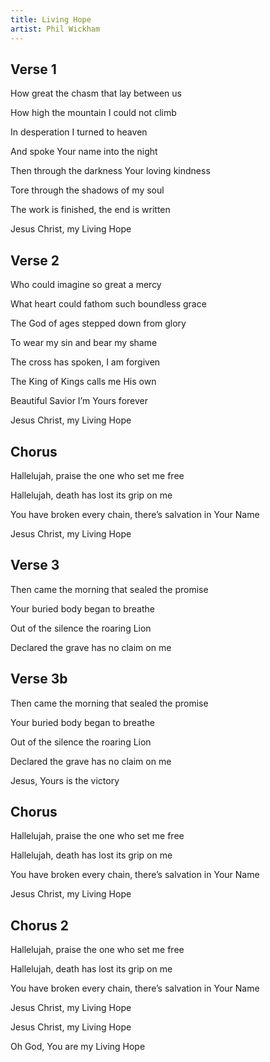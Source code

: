 ```yaml
---
title: Living Hope
artist: Phil Wickham
---
```


## Verse 1

How great the chasm that lay between us

How high the mountain I could not climb

In desperation I turned to heaven

And spoke Your name into the night

Then through the darkness Your loving kindness

Tore through the shadows of my soul

The work is finished, the end is written

Jesus Christ, my Living Hope

## Verse 2

Who could imagine so great a mercy

What heart could fathom such boundless grace

The God of ages stepped down from glory

To wear my sin and bear my shame

The cross has spoken, I am forgiven

The King of Kings calls me His own

Beautiful Savior I’m Yours forever

Jesus Christ, my Living Hope

## Chorus

Hallelujah, praise the one who set me free

Hallelujah, death has lost its grip on me

You have broken every chain, there’s salvation in Your Name

Jesus Christ, my Living Hope

## Verse 3

Then came the morning that sealed the promise

Your buried body began to breathe

Out of the silence the roaring Lion

Declared the grave has no claim on me

## Verse 3b

Then came the morning that sealed the promise

Your buried body began to breathe

Out of the silence the roaring Lion

Declared the grave has no claim on me

Jesus, Yours is the victory

## Chorus

Hallelujah, praise the one who set me free

Hallelujah, death has lost its grip on me

You have broken every chain, there’s salvation in Your Name

Jesus Christ, my Living Hope

## Chorus 2

Hallelujah, praise the one who set me free

Hallelujah, death has lost its grip on me

You have broken every chain, there’s salvation in Your Name

Jesus Christ, my Living Hope

Jesus Christ, my Living Hope

Oh God, You are my Living Hope
